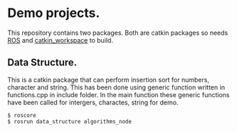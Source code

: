 # Demo projects.
 
 This repository contains two packages. Both are catkin packages so needs [ROS](http://wiki.ros.org/kinetic/Installation/Ubuntu) and [catkin_workspace](http://wiki.ros.org/catkin/Tutorials/create_a_workspace) to build.

## Data Structure.

 This is a catkin package that can perform insertion sort for numbers, character and string. This has been done using generic function written in functions.cpp in include folder. In the main function these generic functions have been called for intergers, charactes, string for demo.

```
$ roscore
$ rosrun data_structure algorithms_node
```
